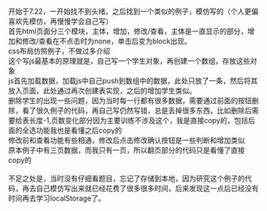<br>开始于7.22，一开始找不到头绪，之后找到一个类似的例子，模仿写的（个人更偏喜欢先模仿，再慢慢学会自己写）
<br>首先html页面分三个模块，主体，增加，修改/查看，主体是一直显示的部分，增加和修改/查看在不点击时为none，单击后变为block出现。
<br>css布局仿照例子，不做过多介绍
<br>这个写js最基本的原理就是，自己写一个学生对象，再创建一个数组，存放这些对象
<br>js首先加载数据，加载js中自己push到数组中的数据，此处只放了一条，然后将其放入页面，此处通过再次创建表实现，之后的增加学生类似。
<br>删除学生的出现一些问题，因为当时每一行都有很多数据，需要通过前面的按钮删除，看了很久例子的代码，再自己写仍然写错，总是丢掉很多东西，比如删除后需要给表长度-1,页数变化部分因为主要训练不涉及这个，我是直接copy的，包括后面的全选功能我也是看懂之后copy的
<br>修改前和查看功能有些相通，修改后点击修改确认按钮是一些判断和增加类似
<br>原本例子中有三页数据，而我只有一页，所以翻页部分的代码只是看懂了直接copy的
<br>
<br>不足之处是，当时没有仔细看题目，忘记了存储到本地，因为研究这个例子的代码，再去自己模仿写出来就已经花费了很多很多时间，后来发现这一点后已经没有时间再去学习localStorage了。
